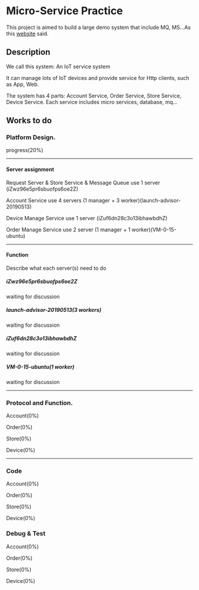 # Micro-Service Practice

This project is aimed to build a large demo system that include MQ, MS...As this [website](https://arcentry.com/blog/scaling-webapps-for-newbs-and-non-techies) said.

## Description

We call this system: An IoT service system

It can manage lots of IoT devices and provide service for Http clients, such as App, Web.

The system has 4 parts: Account Service, Order Service, Store Service, Device Service. Each service includes micro services, database, mq...

## Works to do

### Platform Design.

progress(20%)

---

#### Server assignment

Request Server & Store Service & Message Queue use 1 server (iZwz96e5pr6sbuofps6oe2Z)

Account Service use 4 servers (1 manager + 3 worker)(launch-advisor-20190513)

Device Manage Service use 1 server (iZuf6dn28c3o13ibhawbdhZ)

Order Manage Service use 2 server (1 manager + 1 worker)(VM-0-15-ubuntu)

---

#### Function

Describe what each server(s) need to do

##### iZwz96e5pr6sbuofps6oe2Z

waiting for discussion

##### launch-advisor-20190513(3 workers)

waiting for discussion

##### iZuf6dn28c3o13ibhawbdhZ

waiting for discussion

##### VM-0-15-ubuntu(1 worker)

waiting for discussion

---

### Protocol and Function.

Account(0%)

Order(0%)

Store(0%)

Device(0%)

---

### Code

Account(0%)

Order(0%)

Store(0%)

Device(0%)

### Debug & Test

Account(0%)

Order(0%)

Store(0%)

Device(0%)
